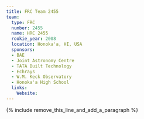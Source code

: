 ```yaml
---
title: FRC Team 2455
team:
  type: FRC
  number: 2455
  name: HRC 2455
  rookie_year: 2008
  location: Honoka'a, HI, USA
  sponsors:
  - BAE
  - Joint Astronomy Centre
  - TATA Built Technology
  - Echrays
  - W.M. Keck Observatory
  - Honoka'a High School
  links:
    Website:
---
```


{% include remove_this_line_and_add_a_paragraph %}